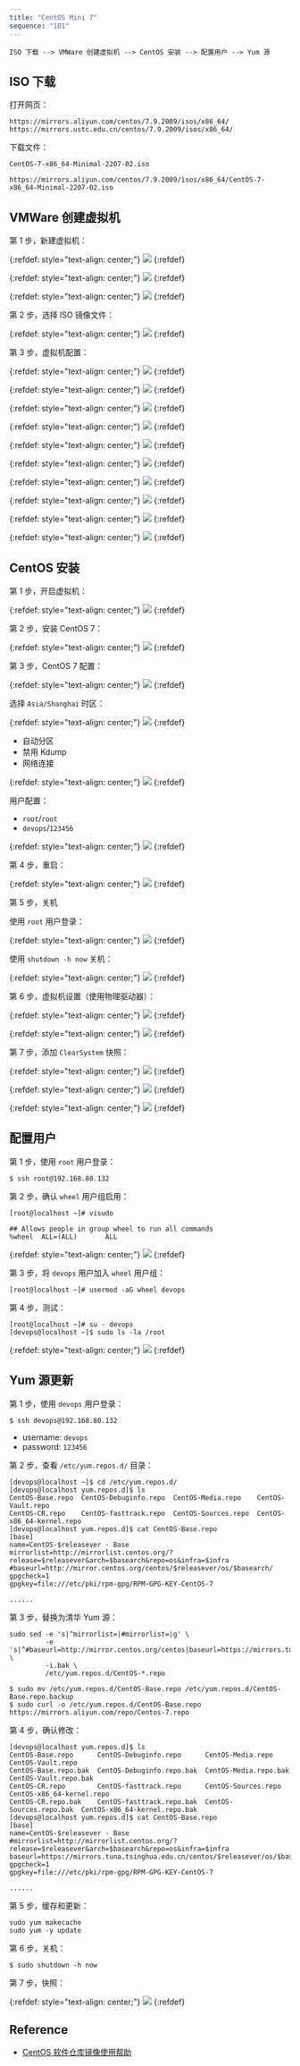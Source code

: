 ```yaml
---
title: "CentOS Mini 7"
sequence: "101"
---
```


```text
ISO 下载 --> VMWare 创建虚拟机 --> CentOS 安装 --> 配置用户 --> Yum 源
```

## ISO 下载

打开网页：

```text
https://mirrors.aliyun.com/centos/7.9.2009/isos/x86_64/
https://mirrors.ustc.edu.cn/centos/7.9.2009/isos/x86_64/
```

下载文件：

```text
CentOS-7-x86_64-Minimal-2207-02.iso
```

```text
https://mirrors.aliyun.com/centos/7.9.2009/isos/x86_64/CentOS-7-x86_64-Minimal-2207-02.iso
```

## VMWare 创建虚拟机

第 1 步，新建虚拟机：

{:refdef: style="text-align: center;"}
![](/assets/images/centos/installation/vmware-centos7-install-001.png)
{:refdef}

{:refdef: style="text-align: center;"}
![](/assets/images/centos/installation/vmware-centos7-install-002.png)
{:refdef}

{:refdef: style="text-align: center;"}
![](/assets/images/centos/installation/vmware-centos7-install-003.png)
{:refdef}

第 2 步，选择 ISO 镜像文件：

{:refdef: style="text-align: center;"}
![](/assets/images/centos/installation/vmware-centos7-install-004.png)
{:refdef}

第 3 步，虚拟机配置：

{:refdef: style="text-align: center;"}
![](/assets/images/centos/installation/vmware-centos7-install-005.png)
{:refdef}

{:refdef: style="text-align: center;"}
![](/assets/images/centos/installation/vmware-centos7-install-006.png)
{:refdef}

{:refdef: style="text-align: center;"}
![](/assets/images/centos/installation/vmware-centos7-install-007.png)
{:refdef}

{:refdef: style="text-align: center;"}
![](/assets/images/centos/installation/vmware-centos7-install-008.png)
{:refdef}

{:refdef: style="text-align: center;"}
![](/assets/images/centos/installation/vmware-centos7-install-009.png)
{:refdef}

{:refdef: style="text-align: center;"}
![](/assets/images/centos/installation/vmware-centos7-install-010.png)
{:refdef}

{:refdef: style="text-align: center;"}
![](/assets/images/centos/installation/vmware-centos7-install-011.png)
{:refdef}

{:refdef: style="text-align: center;"}
![](/assets/images/centos/installation/vmware-centos7-install-012.png)
{:refdef}

{:refdef: style="text-align: center;"}
![](/assets/images/centos/installation/vmware-centos7-install-013.png)
{:refdef}

{:refdef: style="text-align: center;"}
![](/assets/images/centos/installation/vmware-centos7-install-014.png)
{:refdef}


## CentOS 安装

第 1 步，开启虚拟机：

{:refdef: style="text-align: center;"}
![](/assets/images/centos/installation/vmware-centos7-install-015.png)
{:refdef}

第 2 步，安装 CentOS 7：

{:refdef: style="text-align: center;"}
![](/assets/images/centos/installation/vmware-centos7-install-016.png)
{:refdef}

第 3 步，CentOS 7 配置：

{:refdef: style="text-align: center;"}
![](/assets/images/centos/installation/vmware-centos7-install-017.png)
{:refdef}

选择 `Asia/Shanghai` 时区：

{:refdef: style="text-align: center;"}
![](/assets/images/centos/installation/vmware-centos7-install-018.png)
{:refdef}

- 自动分区
- 禁用 Kdump
- 网络连接

{:refdef: style="text-align: center;"}
![](/assets/images/centos/installation/vmware-centos7-install-019.png)
{:refdef}

用户配置：

- `root`/`root`
- `devops`/`123456`

{:refdef: style="text-align: center;"}
![](/assets/images/centos/installation/vmware-centos7-install-020.png)
{:refdef}

第 4 步，重启：

{:refdef: style="text-align: center;"}
![](/assets/images/centos/installation/vmware-centos7-install-021.png)
{:refdef}

第 5 步，关机

使用 `root` 用户登录：

{:refdef: style="text-align: center;"}
![](/assets/images/centos/installation/vmware-centos7-install-022.png)
{:refdef}

使用 `shutdown -h now` 关机：

{:refdef: style="text-align: center;"}
![](/assets/images/centos/installation/vmware-centos7-install-023.png)
{:refdef}

第 6 步，虚拟机设置（使用物理驱动器）：

{:refdef: style="text-align: center;"}
![](/assets/images/centos/installation/vmware-centos7-install-024.png)
{:refdef}

{:refdef: style="text-align: center;"}
![](/assets/images/centos/installation/vmware-centos7-install-025.png)
{:refdef}

第 7 步，添加 `ClearSystem` 快照：

{:refdef: style="text-align: center;"}
![](/assets/images/centos/installation/vmware-centos7-install-026.png)
{:refdef}

{:refdef: style="text-align: center;"}
![](/assets/images/centos/installation/vmware-centos7-install-027.png)
{:refdef}

{:refdef: style="text-align: center;"}
![](/assets/images/centos/installation/vmware-centos7-install-028.png)
{:refdef}

## 配置用户

第 1 步，使用 `root` 用户登录：

```text
$ ssh root@192.168.80.132
```

第 2 步，确认 `wheel` 用户组启用：

```text
[root@localhost ~]# visudo
```

```text
## Allows people in group wheel to run all commands
%wheel  ALL=(ALL)       ALL
```

{:refdef: style="text-align: center;"}
![](/assets/images/centos/installation/vmware-centos7-install-029.png)
{:refdef}

第 3 步，将 `devops` 用户加入 `wheel` 用户组：

```text
[root@localhost ~]# usermod -aG wheel devops
```

第 4 步，测试：

```text
[root@localhost ~]# su - devops
[devops@localhost ~]$ sudo ls -la /root
```

{:refdef: style="text-align: center;"}
![](/assets/images/centos/installation/vmware-centos7-install-030.png)
{:refdef}

## Yum 源更新

第 1 步，使用 `devops` 用户登录：

```text
$ ssh devops@192.168.80.132
```

- username: `devops`
- password: `123456`

第 2 步，查看 `/etc/yum.repos.d/` 目录：

```text
[devops@localhost ~]$ cd /etc/yum.repos.d/
[devops@localhost yum.repos.d]$ ls
CentOS-Base.repo  CentOS-Debuginfo.repo  CentOS-Media.repo    CentOS-Vault.repo
CentOS-CR.repo    CentOS-fasttrack.repo  CentOS-Sources.repo  CentOS-x86_64-kernel.repo
[devops@localhost yum.repos.d]$ cat CentOS-Base.repo 
[base]
name=CentOS-$releasever - Base
mirrorlist=http://mirrorlist.centos.org/?release=$releasever&arch=$basearch&repo=os&infra=$infra
#baseurl=http://mirror.centos.org/centos/$releasever/os/$basearch/
gpgcheck=1
gpgkey=file:///etc/pki/rpm-gpg/RPM-GPG-KEY-CentOS-7

......
```

第 3 步，替换为清华 Yum 源：

```text
sudo sed -e 's|^mirrorlist=|#mirrorlist=|g' \
         -e 's|^#baseurl=http://mirror.centos.org/centos|baseurl=https://mirrors.tuna.tsinghua.edu.cn/centos|g' \
         -i.bak \
         /etc/yum.repos.d/CentOS-*.repo
```

```text
$ sudo mv /etc/yum.repos.d/CentOS-Base.repo /etc/yum.repos.d/CentOS-Base.repo.backup
$ sudo curl -o /etc/yum.repos.d/CentOS-Base.repo https://mirrors.aliyun.com/repo/Centos-7.repo
```

第 4 步，确认修改：

```text
[devops@localhost yum.repos.d]$ ls
CentOS-Base.repo      CentOS-Debuginfo.repo      CentOS-Media.repo        CentOS-Vault.repo
CentOS-Base.repo.bak  CentOS-Debuginfo.repo.bak  CentOS-Media.repo.bak    CentOS-Vault.repo.bak
CentOS-CR.repo        CentOS-fasttrack.repo      CentOS-Sources.repo      CentOS-x86_64-kernel.repo
CentOS-CR.repo.bak    CentOS-fasttrack.repo.bak  CentOS-Sources.repo.bak  CentOS-x86_64-kernel.repo.bak
[devops@localhost yum.repos.d]$ cat CentOS-Base.repo
[base]
name=CentOS-$releasever - Base
#mirrorlist=http://mirrorlist.centos.org/?release=$releasever&arch=$basearch&repo=os&infra=$infra
baseurl=https://mirrors.tuna.tsinghua.edu.cn/centos/$releasever/os/$basearch/
gpgcheck=1
gpgkey=file:///etc/pki/rpm-gpg/RPM-GPG-KEY-CentOS-7

......
```

第 5 步，缓存和更新：

```text
sudo yum makecache
sudo yum -y update
```

第 6 步，关机：

```text
$ sudo shutdown -h now
```

第 7 步，快照：

{:refdef: style="text-align: center;"}
![](/assets/images/centos/installation/vmware-centos7-install-031.png)
{:refdef}

## Reference

- [CentOS 软件仓库镜像使用帮助](https://mirrors.tuna.tsinghua.edu.cn/help/centos/)
